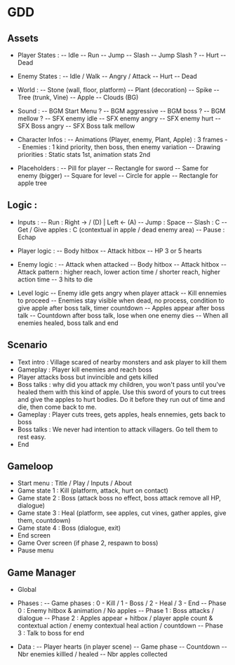 # GDD

## Assets

- Player States :
-- Idle
-- Run
-- Jump
-- Slash
-- Jump Slash ?
-- Hurt
-- Dead

- Enemy States :
-- Idle / Walk
-- Angry / Attack
-- Hurt
-- Dead

- World :
-- Stone (wall, floor, platform)
-- Plant (decoration)
-- Spike
-- Tree (trunk, Vine)
-- Apple
-- Clouds (BG)

- Sound :
-- BGM Start Menu ?
-- BGM aggressive
-- BGM boss ?
-- BGM mellow ?
-- SFX enemy idle
-- SFX enemy angry
-- SFX enemy hurt
-- SFX Boss angry
-- SFX Boss talk mellow

- Character Infos :
-- Animations (Player, enemy, Plant, Apple) : 3 frames
-- Enemies : 1 kind priority, then boss, then enemy variation
-- Drawing priorities : Static stats 1st, animation stats 2nd

- Placeholders :
-- Pill for player
-- Rectangle for sword
-- Same for enemy (bigger)
-- Square for level
-- Circle for apple
-- Rectangle for apple tree


## Logic :

- Inputs :
-- Run : Right  -> / (D) | Left <- (A)
-- Jump : Space
-- Slash : C
-- Get / Give apples : C (contextual in apple / dead enemy area)
-- Pause : Echap

- Player logic :
-- Body hitbox
-- Attack hitbox
-- HP 3 or 5 hearts

- Enemy logic :
-- Attack when attacked
-- Body hitbox
-- Attack hitbox
-- Attack pattern : higher reach, lower action time / shorter reach, higher action time
-- 3 hits to die

- Level logic
-- Enemy idle gets angry when player attack
-- Kill ennemies to proceed
-- Enemies stay visible when dead, no process, condition to give apple after boss talk, timer countdown
-- Apples appear after boss talk
-- Countdown after boss talk, lose when one enemy dies
-- When all enemies healed, boss talk and end

## Scenario

- Text intro : Village scared of nearby monsters and ask player to kill them
- Gameplay : Player kill enemies and reach boss
- Player attacks boss but invincible and gets killed
- Boss talks : why did you attack my children, you won't pass until you've healed them with this kind of apple. Use this sword of yours to cut trees and give the apples to hurt bodies. Do it before they run out of time and die, then come back to me.
- Gameplay : Player cuts trees, gets apples, heals ennemies, gets back to boss
- Boss talks : We never had intention to attack villagers. Go tell them to rest easy.
- End

## Gameloop

- Start menu : Title / Play / Inputs / About
- Game state 1 : Kill (platform, attack, hurt on contact)
- Game state 2 : Boss (attack boss no effect, boss attack remove all HP, dialogue)
- Game state 3 : Heal (platform, see apples, cut vines, gather apples, give them, countdown)
- Game state 4 : Boss (dialogue, exit)
- End screen
- Game Over screen (if phase 2, respawn to boss)
- Pause menu

## Game Manager

- Global

- Phases :
-- Game phases : 0 - Kill / 1 - Boss / 2 - Heal / 3 - End
-- Phase 0 : Enemy hitbox & animation / No apples
-- Phase 1 : Boss attacks / dialogue
-- Phase 2 : Apples appear + hitbox / player apple count & contextual action / enemy contextual heal action / countdown
-- Phase 3 : Talk to boss for end

- Data :
-- Player hearts (in player scene)
-- Game phase
-- Countdown
-- Nbr enemies killled / healed
-- Nbr apples collected